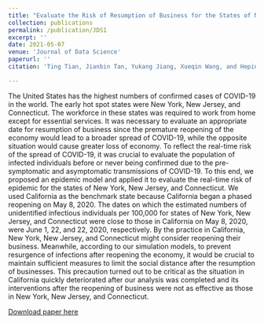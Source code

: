 ```yaml
---
title: "Evaluate the Risk of Resumption of Business for the States of New York, New Jersey and Connecticut via a Pre-Symptomatic and Asymptomatic Transmission Model of COVID-19"
collection: publications
permalink: /publication/JDS1
excerpt: ''
date: 2021-05-07
venue: 'Journal of Data Science'
paperurl: ''
citation: 'Ting Tian, Jianbin Tan, Yukang Jiang, Xueqin Wang, and Heping Zhang, Evaluate the Risk of Resumption of Business for the States of New York, New Jersey and Connecticut via a Pre-Symptomatic and Asymptomatic Transmission Model of COVID-19, Journal of Data Science 19 (2021), no. 2, 178-196 (\mathbf{*joint first authorship})'

---
```

The United States has the highest numbers of confirmed cases of COVID-19 in the world. The early hot spot states were New York, New Jersey, and Connecticut. The workforce in these states was required to work from home except for essential services. It was necessary to evaluate an appropriate date for resumption of business since the premature reopening of the economy would lead to a broader spread of COVID-19, while the opposite situation would cause greater loss of economy. To reflect the real-time risk of the spread of COVID-19, it was crucial to evaluate the population of infected individuals before or never being confirmed due to the pre-symptomatic and asymptomatic transmissions of COVID-19. To this end, we proposed an epidemic model and applied it to evaluate the real-time risk of epidemic for the states of New York, New Jersey, and Connecticut. We used California as the benchmark state because California began a phased reopening on May 8, 2020. The dates on which the estimated numbers of unidentified infectious individuals per 100,000 for states of New York, New Jersey, and Connecticut were close to those in California on May 8, 2020, were June 1, 22, and 22, 2020, respectively. By the practice in California, New York, New Jersey, and Connecticut might consider reopening their business. Meanwhile, according to our simulation models, to prevent resurgence of infections after reopening the economy, it would be crucial to maintain sufficient measures to limit the social distance after the resumption of businesses. This precaution turned out to be critical as the situation in California quickly deteriorated after our analysis was completed and its interventions after the reopening of business were not as effective as those in New York, New Jersey, and Connecticut.

[Download paper here](http://tan-jianbin.github.io/files/JDS1.pdf)
